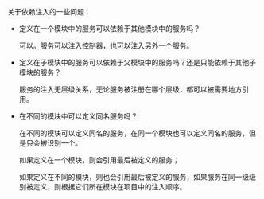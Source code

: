 关于依赖注入的一些问题：

- 定义在一个模块中的服务可以依赖于其他模块中的服务吗？

  可以。服务可以注入控制器，也可以注入另外一个服务。

- 定义在子模块中的服务可以依赖于父模块中的服务吗？还是只能依赖于其他子模块的服务？

  服务的注入无层级关系，无论服务被注册在哪个层级，都可以被需要地方引用。

- 在不同的模块中可以定义同名服务吗？

  在不同的模块可以定义同名的服务，在同一个模块也可以定义同名的服务，但是只会被识别一个。

  如果定义在一个模块，则会引用最后被定义的服务；

  如果定义在不同的模块，则也会引用最后被定义的服务，如果服务在同一级级别被定义，则根据它们所在模块在项目中的注入顺序。